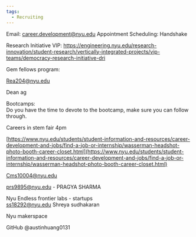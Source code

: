 ```yaml
---
tags:
  - Recruiting
---
```


Email: career.development@nyu.edu
Appointment Scheduling: Handshake

Research Initiative VIP: https://engineering.nyu.edu/research-innovation/student-research/vertically-integrated-projects/vip-teams/democracy-research-initiative-dri

Gem fellows program:  
  
[Rea204@nyu.edu](mailto:Rea204@nyu.edu)  
  
Dean ag  
  
Bootcamps:  
Do you have the time to devote to the bootcamp, make sure you can follow through.  
  
Careers in stem fair 4pm  
  
[https://www.nyu.edu/students/student-information-and-resources/career-development-and-jobs/find-a-job-or-internship/wasserman-headshot-photo-booth-career-closet.html](https://www.nyu.edu/students/student-information-and-resources/career-development-and-jobs/find-a-job-or-internship/wasserman-headshot-photo-booth-career-closet.html)  
  
[Cms10004@nyu.edu](mailto:Cms10004@nyu.edu)  
  
[prs9895@nyu.edu](mailto:prs9895@nyu.edu) - PRAGYA SHARMA  
  
Nyu Endless frontier labs - startups  
[ss18292@nyu.edu](mailto:ss18292@nyu.edu) Shreya sudhakaran  
  
Nyu makerspace  
  
GitHub @austinhuang0131  